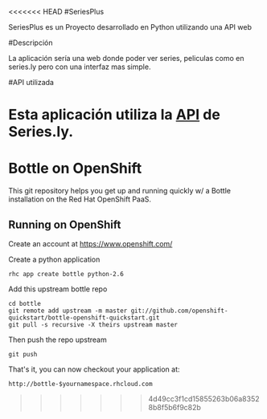 <<<<<<< HEAD
#SeriesPlus

SeriesPlus es un Proyecto desarrollado en Python utilizando una API web

#Descripción

La aplicación sería una web donde poder ver series, peliculas como en series.ly pero con una interfaz mas simple.

#API utilizada

Esta aplicación utiliza la [API](http//api.series.ly/) de Series.ly.
=======
Bottle on OpenShift
===================

This git repository helps you get up and running quickly w/ a Bottle installation
on the Red Hat OpenShift PaaS.


Running on OpenShift
----------------------------

Create an account at https://www.openshift.com/

Create a python application

    rhc app create bottle python-2.6

Add this upstream bottle repo

    cd bottle
    git remote add upstream -m master git://github.com/openshift-quickstart/bottle-openshift-quickstart.git
    git pull -s recursive -X theirs upstream master
    
Then push the repo upstream

    git push

That's it, you can now checkout your application at:

    http://bottle-$yournamespace.rhcloud.com

>>>>>>> 4d49cc3f1cd15855263b06a83528b8f5b6f9c82b
